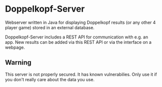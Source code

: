 # Doppelkopf-Server
Webserver written in Java for displaying Doppelkopf results (or any other 4 player game) stored in an external database.

Doppelkopf-Server includes a REST API for communication with e.g. an app. New results can be added via this REST API or via the interface on a webpage.

## Warning
This server is not properly secured. It has known vulnerabilies. Only use it if you don't really care about the data you use.
